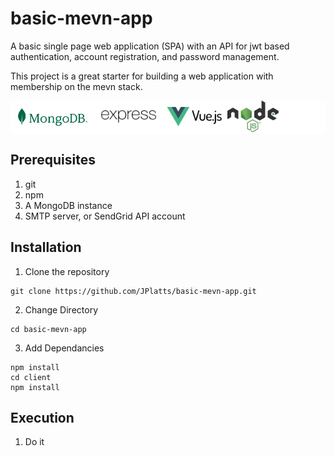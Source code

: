 # basic-mevn-app
A basic single page web application (SPA) with an API for jwt based authentication, account registration, and password management.

This project is a great starter for building a web application with membership on the mevn stack.



<p align="left" style="background-color:white;">
  <img src="./client/src//assets/MongoDB_Logo_RGB_Logo_Forest-Green.svg" height="50" alt="MongoDB" title="MongoDB">
  <img src="./client/src//assets/express-js-seeklogo.com.svg" height="50" alt="Express" title="Express">
  <img src="./client/src/assets/vue-js-seeklogo.com.svg" height="50" alt="Vue" title="Vue">
  <img src="./client/src/assets/Node.js_logo.svg" height="50" alt="Vue" title="Vue">
</p>


## Prerequisites
1.  git
2.  npm
3.  A MongoDB instance
4.  SMTP server, or SendGrid API account


## Installation
1. Clone the repository
```
git clone https://github.com/JPlatts/basic-mevn-app.git
```
2. Change Directory
```
cd basic-mevn-app
```
3. Add Dependancies
```
npm install
cd client
npm install
```

## Execution
1. Do it
